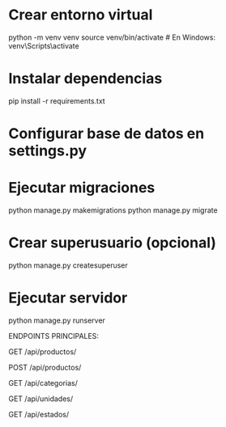 # Crear entorno virtual
python -m venv venv
source venv/bin/activate  # En Windows: venv\Scripts\activate

# Instalar dependencias
pip install -r requirements.txt

# Configurar base de datos en settings.py
# Ejecutar migraciones
python manage.py makemigrations
python manage.py migrate

# Crear superusuario (opcional)
python manage.py createsuperuser

# Ejecutar servidor
python manage.py runserver

ENDPOINTS PRINCIPALES:

GET /api/productos/

POST /api/productos/

GET /api/categorias/

GET /api/unidades/

GET /api/estados/
